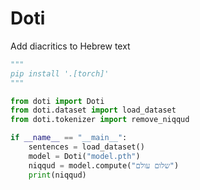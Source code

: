 # Doti

Add diacritics to Hebrew text


```python
"""
pip install '.[torch]'
"""

from doti import Doti
from doti.dataset import load_dataset
from doti.tokenizer import remove_niqqud

if __name__ == "__main__":
    sentences = load_dataset()
    model = Doti("model.pth")
    niqqud = model.compute("שלום עולם")
    print(niqqud)
```